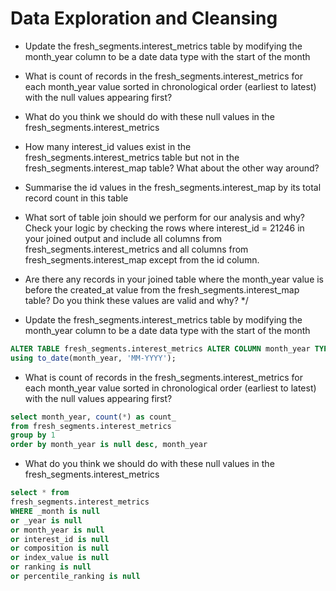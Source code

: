 # Data Exploration and Cleansing
- Update the fresh_segments.interest_metrics table by modifying the month_year column to be a date data type with the start of the month
- What is count of records in the fresh_segments.interest_metrics for each month_year value sorted in chronological order (earliest to latest) with the null values appearing first?
- What do you think we should do with these null values in the fresh_segments.interest_metrics
- How many interest_id values exist in the fresh_segments.interest_metrics table but not in the fresh_segments.interest_map table? What about the other way around?
- Summarise the id values in the fresh_segments.interest_map by its total record count in this table
- What sort of table join should we perform for our analysis and why? Check your logic by checking the rows where interest_id = 21246 in your joined output and include all columns from fresh_segments.interest_metrics and all columns from fresh_segments.interest_map except from the id column.
- Are there any records in your joined table where the month_year value is before the created_at value from the fresh_segments.interest_map table? Do you think these values are valid and why? */ 

- Update the fresh_segments.interest_metrics table by modifying the month_year column to be a date data type with the start of the month

```sql
ALTER TABLE fresh_segments.interest_metrics ALTER COLUMN month_year TYPE DATE 
using to_date(month_year, 'MM-YYYY');
```


- What is count of records in the fresh_segments.interest_metrics for each month_year value sorted in chronological order (earliest to latest) with the null values appearing first?

```sql
select month_year, count(*) as count_
from fresh_segments.interest_metrics
group by 1
order by month_year is null desc, month_year
```

-  What do you think we should do with these null values in the fresh_segments.interest_metrics

```sql
select * from 
fresh_segments.interest_metrics
WHERE _month is null 
or _year is null 
or month_year is null 
or interest_id is null 
or composition is null 
or index_value is null 
or ranking is null 
or percentile_ranking is null 
```

